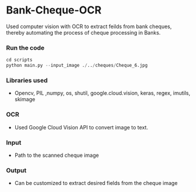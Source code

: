 # Bank-Cheque-OCR
Used computer vision with OCR to extract feilds from bank cheques, thereby automating the process of cheque processing in Banks.

### Run the code

```python
cd scripts
python main.py --input_image ./../cheques/Cheque_6.jpg
```

### Libraries used
- Opencv, PIL ,numpy, os, shutil, google.cloud.vision, keras, regex, imutils, skimage

### OCR 
- Used Google Cloud Vision API to convert image to text.

### Input
- Path to the scanned cheque image

### Output
- Can be customized to extract desired fields from the cheque image

